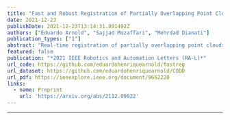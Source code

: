 ```yaml
---
title: "Fast and Robust Registration of Partially Overlapping Point Clouds"
date: 2021-12-23
publishDate: 2021-12-23T13:14:31.801492Z
authors: ["Eduardo Arnold", "Sajjad Mozaffari", "Mehrdad Dianati"]
publication_types: ["1"]
abstract: "Real-time registration of partially overlapping point clouds has emerging applications in cooperative perception for autonomous vehicles and multi-agent SLAM. The relative translation between point clouds in these applications is higher than in traditional SLAM and odometry applications, which challenges the identification of correspondences and a successful registration. In this paper, we propose a novel registration method for partially overlapping point clouds where correspondences are learned using an efficient point-wise feature encoder, and refined using a graph-based attention network. This attention network exploits geometrical relationships between key points to improve the matching in point clouds with low overlap. At inference time, the relative pose transformation is obtained by robustly fitting the correspondences through sample consensus. The evaluation is performed on the KITTI dataset and a novel synthetic dataset including low-overlapping point clouds with displacements of up to 30m. The proposed method achieves on-par performance with state-of-the-art methods on the KITTI dataset, and outperforms existing methods for low overlapping point clouds. Additionally, the proposed method achieves significantly faster inference times, as low as 410ms, between 5 and 35 times faster than competing methods. Our code and dataset will be available at https://github.com/eduardohenriquearnold/fastreg."
featured: false
publication: "*2021 IEEE Robotics and Automation Letters (RA-L)*"
url_code: https://github.com/eduardohenriquearnold/fastreg
url_dataset: https://github.com/eduardohenriquearnold/CODD
url_pdf: https://ieeexplore.ieee.org/document/9662220
links:
  - name: Preprint
    url: 'https://arxiv.org/abs/2112.09922'
---
```

---

